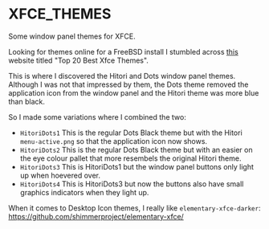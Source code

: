 # XFCE_THEMES
Some window panel themes for XFCE.

Looking for themes online for a FreeBSD install I stumbled across [this](https://www.ubuntupit.com/best-xfce-themes-for-linux/) website titled "Top 20 Best Xfce Themes".

This is where I discovered the Hitori and Dots window panel themes. Although I was not that impressed by them, the Dots theme removed the application icon from the window panel and the Hitori theme was more blue than black.

So I made some variations where I combined the two:

- `HitoriDots1` This is the regular Dots Black theme but with the Hitori `menu-active.png` so that the application icon now shows.
- `HitoriDots2` This is the regular Dots Black theme but with an easier on the eye colour pallet that more resembels the original Hitori theme.
- `HitoriDots3` This is HitoriDots1 but the window panel buttons only light up when hoevered over.
- `HitoriDots4` This is HitoriDots3 but now the buttons also have small graphics indicators when they light up.

When it comes to Desktop Icon themes, I really like `elementary-xfce-darker`:
https://github.com/shimmerproject/elementary-xfce/
